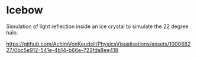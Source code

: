 # Icebow

Simulation of light reflection inside an ice crystal to simulate the 22 degree halo.

https://github.com/AchimVonKeudell/PhysicsVisualisations/assets/100088227/0bc5e912-541e-4b14-b66e-722fda8ee418

